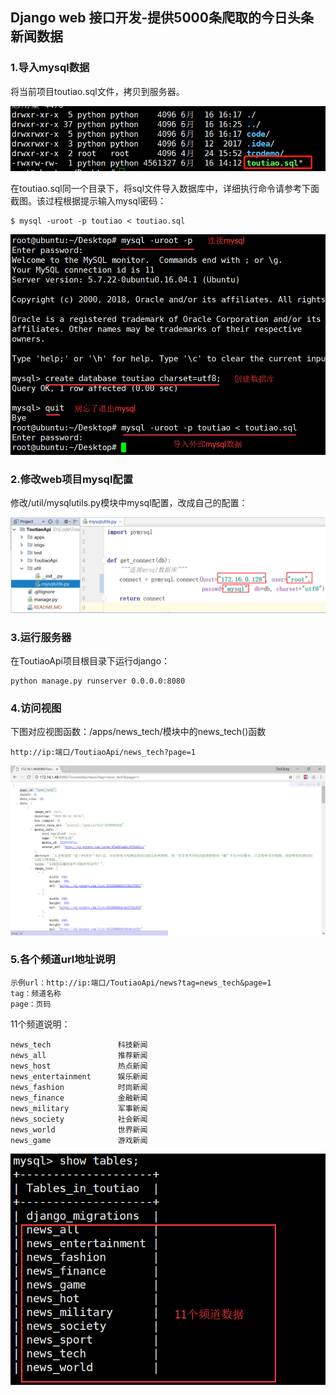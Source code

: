 ## Django web 接口开发-提供5000条爬取的今日头条新闻数据


### 1.导入mysql数据

将当前项目toutiao.sql文件，拷贝到服务器。

![](imgs/0.png)

在toutiao.sql同一个目录下，将sql文件导入数据库中，详细执行命令请参考下面截图。该过程根据提示输入mysql密码：

	$ mysql -uroot -p toutiao < toutiao.sql


![](imgs/2.png)


### 2.修改web项目mysql配置

修改/util/mysqlutils.py模块中mysql配置，改成自己的配置：


![](imgs/3.png)


### 3.运行服务器

在ToutiaoApi项目根目录下运行django：

	python manage.py runserver 0.0.0.0:8080

### 4.访问视图

下图对应视图函数：/apps/news_tech/模块中的news_tech()函数

	http://ip:端口/ToutiaoApi/news_tech?page=1

![](imgs/4.png)

### 5.各个频道url地址说明

	示例url：http://ip:端口/ToutiaoApi/news?tag=news_tech&page=1
	tag：频道名称
	page：页码

		
11个频道说明：

	news_tech               科技新闻
	news_all                推荐新闻
	news_host               热点新闻
	news_entertainment      娱乐新闻
	news_fashion            时尚新闻
	news_finance            金融新闻
	news_military           军事新闻
	news_society            社会新闻
	news_world              世界新闻
	news_game               游戏新闻

![](imgs/5.png)








